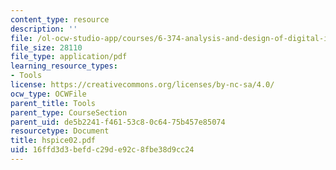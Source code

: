 ```yaml
---
content_type: resource
description: ''
file: /ol-ocw-studio-app/courses/6-374-analysis-and-design-of-digital-integrated-circuits-fall-2003/16ffd3d3befdc29de92c8fbe38d9cc24_hspice02.pdf
file_size: 28110
file_type: application/pdf
learning_resource_types:
- Tools
license: https://creativecommons.org/licenses/by-nc-sa/4.0/
ocw_type: OCWFile
parent_title: Tools
parent_type: CourseSection
parent_uid: de5b2241-f461-53c8-0c64-75b457e85074
resourcetype: Document
title: hspice02.pdf
uid: 16ffd3d3-befd-c29d-e92c-8fbe38d9cc24
---
```

